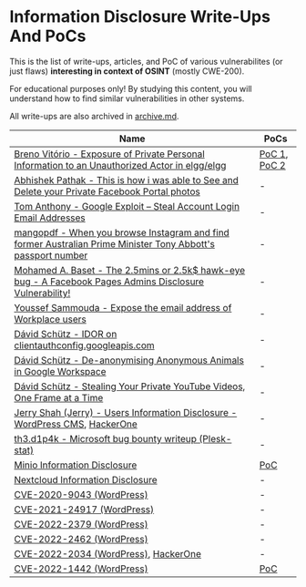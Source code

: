 # Information Disclosure Write-Ups And PoCs

This is the list of write-ups, articles, and PoC of various vulnerabilites (or just flaws) **interesting in context of OSINT** (mostly CWE-200).

For educational purposes only! By studying this content, you will understand how to find similar vulnerabilities in other systems.

All write-ups are also archived in [archive.md](https://archive.md/).

| Name  | PoCs |
| ------------- | ------------- |
| [Breno Vitório - Exposure of Private Personal Information to an Unauthorized Actor in elgg/elgg](https://huntr.dev/bounties/1f43f11e-4bd8-451f-a244-dc9541cdc0ac/)  | [PoC 1](./CVE-2021-3980.php), [PoC 2](/CVE-2021-3980-multi.php)  |
| [Abhishek Pathak - This is how i was able to See and Delete your Private Facebook Portal photos](https://pathleax.medium.com/this-is-how-i-was-able-to-see-and-delete-your-private-facebook-portal-photos-a93ed22f875b)  | - |
| [Tom Anthony - Google Exploit – Steal Account Login Email Addresses](https://www.tomanthony.co.uk/blog/google-exploit-steal-login-email-addresses/) | - |
| [mangopdf - When you browse Instagram and find former Australian Prime Minister Tony Abbott's passport number](https://mango.pdf.zone/finding-former-australian-prime-minister-tony-abbotts-passport-number-on-instagram) | - |
| [Mohamed A. Baset - The 2.5mins or 2.5k$ hawk-eye bug - A Facebook Pages Admins Disclosure Vulnerability!](https://seekurity.com/blog/2018/02/25/admin/general/the-2-5mins-or-2-5k-hawk-eye-bug-a-facebook-pages-admins-disclosure-vulnerability) | - |
| [Youssef Sammouda - Expose the email address of Workplace users](https://ysamm.com/?p=588) | - |
| [Dávid Schütz - IDOR on clientauthconfig.googleapis.com](https://feed.bugs.xdavidhu.me/bugs/0009) | - |
| [Dávid Schütz - De-anonymising Anonymous Animals in Google Workspace](https://feed.bugs.xdavidhu.me/bugs/0003) | - |
| [Dávid Schütz - Stealing Your Private YouTube Videos, One Frame at a Time](https://bugs.xdavidhu.me/google/2021/01/11/stealing-your-private-videos-one-frame-at-a-time/) | - |
| [Jerry Shah (Jerry) - Users Information Disclosure - WordPress CMS](https://shahjerry33.medium.com/information-disclosure-wordpress-cms-82133480b8b3), [HackerOne](https://hackerone.com/reports/1735586) | - |
| [th3.d1p4k - Microsoft bug bounty writeup (Plesk-stat)](https://dewangpanchal98.medium.com/microsoft-bug-bounty-writeup-5ee4a7264dbf) | - |
| [Minio Information Disclosure](https://www.pingsafe.com/blog/cve-2023-28432-minio-information-disclosure-vulnerability/) | [PoC](https://y4er.com/posts/minio-cve-2023-28432/) |
| [Nextcloud Information Disclosure](https://hackerone.com/reports/1690510) | - |
| [CVE-2020-9043 (WordPress)](https://nvd.nist.gov/vuln/detail/CVE-2020-9043) | - |
| [CVE-2021-24917 (WordPress)](https://nvd.nist.gov/vuln/detail/CVE-2021-24917) | - |
| [CVE-2022-2379 (WordPress)](https://nvd.nist.gov/vuln/detail/CVE-2022-2379) | - |
| [CVE-2022-2462 (WordPress)](https://nvd.nist.gov/vuln/detail/CVE-2022-2462) | - |
| [CVE-2022-2034 (WordPress)](https://nvd.nist.gov/vuln/detail/CVE-2022-2034), [HackerOne](https://hackerone.com/reports/1590237) | - |
| [CVE-2022-1442 (WordPress)](https://nvd.nist.gov/vuln/detail/CVE-2022-1442) | [PoC](https://gist.github.com/Xib3rR4dAr/6e6c6e5fa1f8818058c7f03de1eda6bf) |
